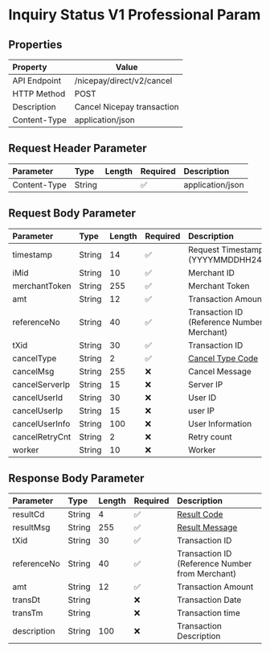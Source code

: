 # Inquiry Status V1 Professional Param 

## **Properties**

| **Property**     | **Value**                   |
|:-------------|-----------------------------| 
| API Endpoint | /nicepay/direct/v2/cancel   |
| HTTP Method  | POST                        |
| Description  | Cancel Nicepay transaction  |
| Content-Type | application/json            |


## Request Header Parameter

| Parameter     | Type    | Length | Required  | Description       |
|:--------------|:--------|:-------|:--------- |:------------------|
| Content-Type  | String  |        | ✅        | application/json  |

## **Request Body Parameter**

| Parameter      | Type   | Length | Required | Description                                                                     | Example / Notes                |
|:---------------|:-------|:-------|:---------|:--------------------------------------------------------------------------------|:-------------------------------|
| timestamp      | String | 14     | ✅        | Request Timestamp (YYYYMMDDHH24MISS)                                            | 20250131155959                 |
| iMid           | String | 10     | ✅        | Merchant ID                                                                     | IONPAYTEST                     |
| merchantToken  | String | 255    | ✅        | Merchant Token                                                                  | 6cfccfc0046773c1b89d8e98c...   |
| amt            | String | 12     | ✅        | Transaction Amount                                                              | 1000                           |
| referenceNo    | String | 40     | ✅        | Transaction ID (Reference Number from Merchant)                                 | referenceNo1234                |
| tXid           | String | 30     | ✅        | Transaction ID                                                                  | IONPAYTEST01202501202059408369 |
| cancelType     | String | 2      | ✅        | [Cancel Type Code](https://docs.nicepay.co.id/nicepay-code-v2-cancel-type-code) | 1                              |
| cancelMsg      | String | 255    | ❌        | Cancel Message                                                                  | Testing Cancel for VA          |
| cancelServerIp | String | 15     | ❌        | Server IP                                                                       | 127.0.0.1                      |
| cancelUserId   | String | 30     | ❌        | User ID                                                                         |                                |
| cancelUserIp   | String | 15     | ❌        | user IP                                                                         | 127.0.0.1                      |
| cancelUserInfo | String | 100    | ❌        | User Information                                                                |                                |
| cancelRetryCnt | String | 2      | ❌        | Retry count                                                                     |                                |
| worker         | String | 10     | ❌        | Worker                                                                          |                                |

## **Response Body Parameter**

| Parameter      | Type       | Length | Required | Description                                                        |
|:---------------|:-----------|:-------|:---------|:-------------------------------------------------------------------|
| resultCd       | String     | 4      | ✅        | [Result Code](https://docs.nicepay.co.id/nicepay-code-v1#sPc2x)    |
| resultMsg      | String     | 255    | ✅        | [Result Message](https://docs.nicepay.co.id/nicepay-code-v1#sPc2x) |
| tXid           | String     | 30     | ✅        | Transaction ID                                                     |
| referenceNo    | String     | 40     | ✅        | Transaction ID (Reference Number from Merchant)                    |
| amt            | String     | 12     | ✅        | Transaction Amount                                                 | 
| transDt        | String     |        | ❌        | Transaction Date                                                   |
| transTm        | String     |        | ❌        | Transaction time                                                   |
| description    | String     | 100    | ❌        | Transaction Description                                            | 
